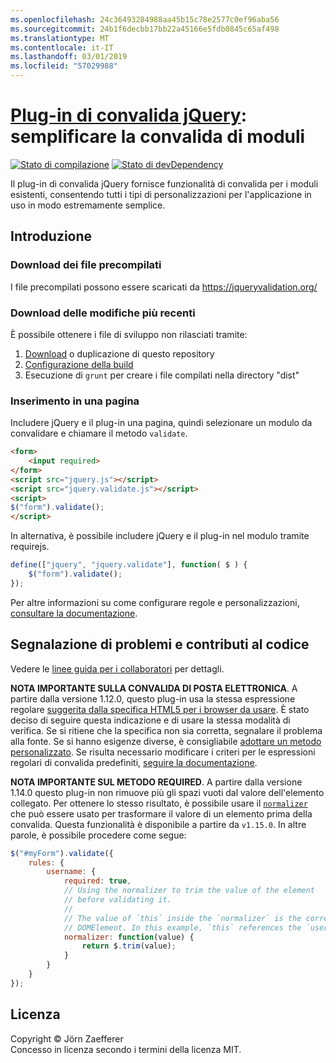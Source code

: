 ```yaml
---
ms.openlocfilehash: 24c36493284988aa45b15c78e2577c0ef96aba56
ms.sourcegitcommit: 24b1f6decbb17bb22a45166e5fdb0845c65af498
ms.translationtype: MT
ms.contentlocale: it-IT
ms.lasthandoff: 03/01/2019
ms.locfileid: "57029988"
---
```

<a name="jquery-validation-pluginhttpsjqueryvalidationorg---form-validation-made-easy"></a>[Plug-in di convalida jQuery](https://jqueryvalidation.org/): semplificare la convalida di moduli
================================

[![Stato di compilazione](https://secure.travis-ci.org/jquery-validation/jquery-validation.svg)](https://travis-ci.org/jquery-validation/jquery-validation)
[![Stato di devDependency](https://david-dm.org/jquery-validation/jquery-validation/dev-status.svg?theme=shields.io)](https://david-dm.org/jquery-validation/jquery-validation#info=devDependencies)

Il plug-in di convalida jQuery fornisce funzionalità di convalida per i moduli esistenti, consentendo tutti i tipi di personalizzazioni per l'applicazione in uso in modo estremamente semplice.

## <a name="getting-started"></a>Introduzione

### <a name="downloading-the-prebuilt-files"></a>Download dei file precompilati

I file precompilati possono essere scaricati da https://jqueryvalidation.org/

### <a name="downloading-the-latest-changes"></a>Download delle modifiche più recenti

È possibile ottenere i file di sviluppo non rilasciati tramite:

 1. [Download](https://github.com/jquery-validation/jquery-validation/archive/master.zip) o duplicazione di questo repository
 2. [Configurazione della build](CONTRIBUTING.md#build-setup)
 3. Esecuzione di `grunt` per creare i file compilati nella directory "dist"

### <a name="including-it-on-your-page"></a>Inserimento in una pagina

Includere jQuery e il plug-in una pagina, quindi selezionare un modulo da convalidare e chiamare il metodo `validate`.

```html
<form>
    <input required>
</form>
<script src="jquery.js"></script>
<script src="jquery.validate.js"></script>
<script>
$("form").validate();
</script>
```

In alternativa, è possibile includere jQuery e il plug-in nel modulo tramite requirejs.

```js
define(["jquery", "jquery.validate"], function( $ ) {
    $("form").validate();
});
```

Per altre informazioni su come configurare regole e personalizzazioni, [consultare la documentazione](https://jqueryvalidation.org/documentation/).

## <a name="reporting-issues-and-contributing-code"></a>Segnalazione di problemi e contributi al codice

Vedere le [linee guida per i collaboratori](CONTRIBUTING.md) per dettagli.

**NOTA IMPORTANTE SULLA CONVALIDA DI POSTA ELETTRONICA**. A partire dalla versione 1.12.0, questo plug-in usa la stessa espressione regolare [suggerita dalla specifica HTML5 per i browser da usare](https://html.spec.whatwg.org/multipage/forms.html#valid-e-mail-address). È stato deciso di seguire questa indicazione e di usare la stessa modalità di verifica. Se si ritiene che la specifica non sia corretta, segnalare il problema alla fonte. Se si hanno esigenze diverse, è consigliabile [adottare un metodo personalizzato](https://jqueryvalidation.org/jQuery.validator.addMethod/).
Se risulta necessario modificare i criteri per le espressioni regolari di convalida predefiniti, [seguire la documentazione](https://jqueryvalidation.org/jQuery.validator.methods/).

**NOTA IMPORTANTE SUL METODO REQUIRED**. A partire dalla versione 1.14.0 questo plug-in non rimuove più gli spazi vuoti dal valore dell'elemento collegato. Per ottenere lo stesso risultato, è possibile usare il [`normalizer`](https://jqueryvalidation.org/normalizer/) che può essere usato per trasformare il valore di un elemento prima della convalida. Questa funzionalità è disponibile a partire da `v1.15.0`. In altre parole, è possibile procedere come segue:
``` js
$("#myForm").validate({
    rules: {
        username: {
            required: true,
            // Using the normalizer to trim the value of the element
            // before validating it.
            //
            // The value of `this` inside the `normalizer` is the corresponding
            // DOMElement. In this example, `this` references the `username` element.
            normalizer: function(value) {
                return $.trim(value);
            }
        }
    }
});
```

## <a name="license"></a>Licenza
Copyright &copy; Jörn Zaefferer<br>
Concesso in licenza secondo i termini della licenza MIT.
